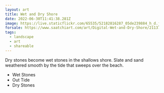 ```yaml
---
layout: art
title: Wet and Dry Shore
date: 2022-06-30T11:41:38.281Z
image: https://live.staticflickr.com/65535/52182816287_05de239884_h_d.jpg
forsale: https://www.saatchiart.com/art/Digital-Wet-and-Dry-Shore/2113733/9903401/view
tags:
  - landscape
  - art
  - shareable
---
```

Dry stones become wet stones in the shallows shore. Slate and sand weathered smooth by the tide that sweeps over the beach.

* Wet Stones
* Out Tide
* Dry Stones
